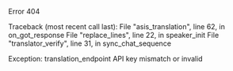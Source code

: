 Error 404

Traceback (most recent call last):
  File "asis_translation", line 62, in on_got_response
  File "replace_lines", line 22, in speaker_init
  File "translator_verify", line 31, in sync_chat_sequence

Exception: translation_endpoint API key mismatch or invalid
